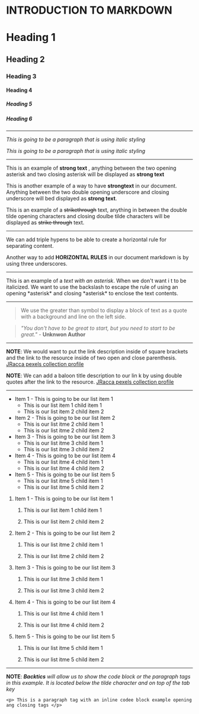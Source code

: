# INTRODUCTION TO MARKDOWN

<!--HEADING-->
# Heading 1

## Heading 2

### Heading 3

#### Heading 4

##### Heading 5

##### Heading 6

---

<!-- Italics -->

_This is going to be a paragraph that is using italic styling_

*This is going to be a paragraph that is using italic styling*

---

<!-- Strong -->

This is an example of **strong text** , anything between the two opening asterisk and two closing asterisk will be displayed as **strong text**

This is another example of a way to have __strongtext__ in our document. Anything between the two double opening underscore and closing underscore will bed displayed as __strong text__.

<!-- Strike Trough -->

This is an example of a ~~strikethrough~~ text, anything in between the double tilde opening characters and closing doulbe tilde characters will be displayed as ~~strike through~~ text.

---
<!-- Horizontal Rule -->

We can add triple hypens to be able to create a horizontal rule for separating content.

Another way to add __HORIZONTAL RULES__ in our document markdown is by using three underscores.
___

<!-- Escape Character Rule using Backslash -->

This is an example of a *text with an asterisk*. When we don't want i t to be italicized. We want to use the backslash to escape the rule of using an opening \*asterisk* and closing \*asterisk* to enclose the text contents.

---

<!-- Blockquote Rule -->

>We use the greater than symbol to display a block of text as a quote with a background and line on the left side.

> *"You don't have to be great to start, but you need to start to be great."* - __Unknwon Author__

---

<!-- Link Rule -->

**NOTE**: We would want to put the link description inside of square brackets and the link to the resource inside of two open and close parenthesis.
[JRacca pexels collection profile](https://images.pexels.com/photos/10499104/pexels-photo-10499104.jpeg?auto=compress&cs=tinysrgb&w=1260&h=750&dpr=1)

__NOTE__: We can add a baloon title description to our lin k by using double quotes after the link to the resource.
[JRacca pexels collection profile](https://images.pexels.com/photos/10499104/pexels-photo-10499104.jpeg?auto=compress&cs=tinysrgb&w=1260&h=750&dpr=1/ "JRACCA pexel photo")

---

<!-- List Item Rules -->

<!-- Unordered Lists -->

* Item 1 - This is going to be our list item 1
  *  This is our list item 1 child item 1
  *  This is our list item 2 child item 2
* Item 2 - This is going to be our list item 2
  *  This is our list itme 2 child item 1
  *  This is our list itme 2 child item 2
* Item 3 - This is going to be our list item 3
  *  This is our list itme 3 child item 1
  *  This is our list itme 3 child item 2 
* Item 4 - This is going to be our list item 4
  *  This is our list itme 4 child item 1
  *  This is our list itme 4 child item 2 
* Item 5 - This is going to be our list item 5
  *  This is our list itme 5 child item 1 
  *  This is our list itme 5 child item 2 

<!-- Ordered List -->

1. Item 1 - This is going to be our list item 1

      1.  This is our list item 1 child item 1

      3.  This is our list item 2 child item 2

2. Item 2 - This is going to be our list item 2

      1.  This is our list itme 2 child item 1

      3.  This is our list itme 2 child item 2

3. Item 3 - This is going to be our list item 3

      1.  This is our list itme 3 child item 1

      3.  This is our list itme 3 child item 2 

4. Item 4 - This is going to be our list item 4

      1.  This is our list itme 4 child item 1

      3.  This is our list itme 4 child item 2 

5. Item 5 - This is going to be our list item 5

      1.  This is our list itme 5 child item 1 

      3.  This is our list itme 5 child item 2 
      
      
---

<!--Code Block Inline Example-->

**NOTE**: *__Backtics__ will allow us to show the code block or the paragraph tags in this example. It is located below the tilde character and on top of the tab key*

`<p> This is a paragraph tag with an inline codee block example opening ang closing tags </p>`

